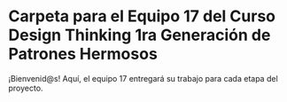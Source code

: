 # Carpeta para el Equipo 17 del Curso Design Thinking 1ra Generación de Patrones Hermosos

¡Bienvenid@s!
Aquí, el equipo 17 entregará su trabajo para cada etapa del proyecto.
